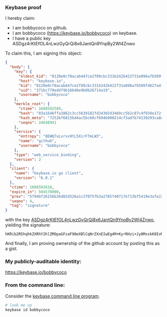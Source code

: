 ### Keybase proof

I hereby claim:

  * I am bobbycoco on github.
  * I am bobbycoco (https://keybase.io/bobbycoco) on keybase.
  * I have a public key ASDgz4rKtEfOL4nLwzGyQrQi8x6JantQn9YnpBy2Wl4Znwo

To claim this, I am signing this object:

```json
{
  "body": {
    "key": {
      "eldest_kid": "0120e0cf8acab447ce2f89cbc331b242b422f31e896a7b509fd627a41cb65a5e199f0a",
      "host": "keybase.io",
      "kid": "0120e0cf8acab447ce2f89cbc331b242b422f31e896a7b509fd627a41cb65a5e199f0a",
      "uid": "371bc779eddf9b16b48e9b0b26714a19",
      "username": "bobbycoco"
    },
    "merkle_root": {
      "ctime": 1688592589,
      "hash": "03a1646ffa3862c3cc5639182fd24302d3469cc5b2c87c4f934e172fa504f9e4cd2479614c90564ef52ff3e428be6455a558c2ea8310ac5d7a2a0c113941a623",
      "hash_meta": "7252bf6815bd4ac5bc60cf694b900214cf3ad7b74139293ca8adc869e3157a88",
      "seqno": 24648941
    },
    "service": {
      "entropy": "8EWQ7uLxrvx9tL5XirFTmLW3",
      "name": "github",
      "username": "bobbycoco"
    },
    "type": "web_service_binding",
    "version": 2
  },
  "client": {
    "name": "keybase.io go client",
    "version": "6.0.1"
  },
  "ctime": 1688592618,
  "expire_in": 504576000,
  "prev": "5794bf26156b26d02d526a1c37075fb3a2785f40717e713bf5419e3afe2290ea",
  "seqno": 4,
  "tag": "signature"
}
```

with the key [ASDgz4rKtEfOL4nLwzGyQrQi8x6JantQn9YnpBy2Wl4Znwo](https://keybase.io/bobbycoco), yielding the signature:

```
hKRib2R5hqhkZXRhY2hlZMOpaGFzaF90eXBlCqNrZXnEIwEg4M+KyrRHzi+Jy8MxskK0IvMeiWp7UJ/WJ6QctlpeGZ8Kp3BheWxvYWTESpcCBMQgV5S/JhVrJtAtUmocNwdfs6J4X0BxfnE79UGeOv4ikOrEILLPrhOJ2c//lXGco84bH4IkbdxPdRuQmW5YLj05QuPRAgHCo3NpZ8RANPLLPY22bDE0cNhhg2aV2jn1Cf204zldS7L8+bXBCCHiWQmw8sGN5lbQFuHGkkagI6SbYmI6ZoL1KST3kLPUDahzaWdfdHlwZSCkaGFzaIKkdHlwZQildmFsdWXEIDn3zrPUoIfZKDP/HikRNIqfLzpBW3LdVu1CxohFRAlio3RhZ80CAqd2ZXJzaW9uAQ==

```

And finally, I am proving ownership of the github account by posting this as a gist.

### My publicly-auditable identity:

https://keybase.io/bobbycoco

### From the command line:

Consider the [keybase command line program](https://keybase.io/download).

```bash
# look me up
keybase id bobbycoco
```
